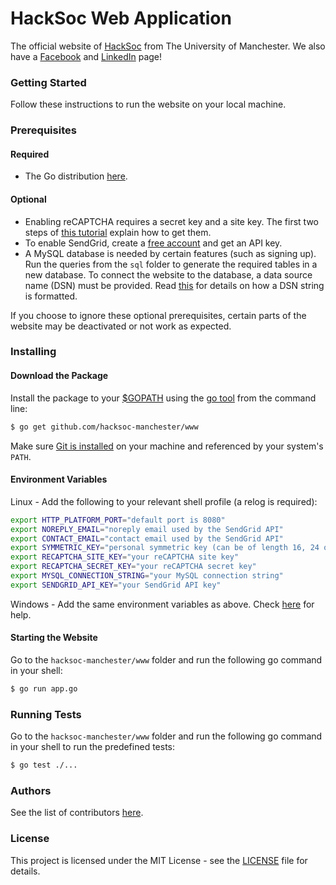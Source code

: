 # HackSoc Web Application

The official website of [HackSoc](http://hacksoc.com/) from The University of Manchester. We also have a [Facebook](https://www.facebook.com/groups/HackSocManc/) and [LinkedIn](https://www.linkedin.com/company-beta/17980188/) page!

### Getting Started

Follow these instructions to run the website on your local machine.

### Prerequisites

#### Required
* The Go distribution [here](https://golang.org/doc/install).

#### Optional
* Enabling reCAPTCHA requires a secret key and a site key. The first two steps of [this tutorial](https://webdesign.tutsplus.com/tutorials/how-to-integrate-no-captcha-recaptcha-in-your-website--cms-23024) explain how to get them.
* To enable SendGrid, create a [free account](https://sendgrid.com/free/) and get an API key.
* A MySQL database is needed by certain features (such as signing up). Run the queries from the ```sql```  folder to generate the required tables in a new database. To connect the website to the database, a data source name (DSN) must be provided. Read [this](https://github.com/go-sql-driver/mysql#dsn-data-source-name) for details on how a DSN string is formatted.

If you choose to ignore these optional prerequisites, certain parts of the website may be deactivated or not work as expected.

### Installing

#### Download the Package
Install the package to your [$GOPATH](http://code.google.com/p/go-wiki/wiki/GOPATH "GOPATH") using the [go tool](http://golang.org/cmd/go/ "go command") from the command line:
```bash
$ go get github.com/hacksoc-manchester/www
```
Make sure [Git is installed](http://git-scm.com/downloads) on your machine and referenced by your system's ```PATH```.

#### Environment Variables
Linux - Add the following to your relevant shell profile (a relog is required):
```bash
export HTTP_PLATFORM_PORT="default port is 8080"
export NOREPLY_EMAIL="noreply email used by the SendGrid API"
export CONTACT_EMAIL="contact email used by the SendGrid API"
export SYMMETRIC_KEY="personal symmetric key (can be of length 16, 24 or 32). Longer keys are more secure"
export RECAPTCHA_SITE_KEY="your reCAPTCHA site key"
export RECAPTCHA_SECRET_KEY="your reCAPTCHA secret key"
export MYSQL_CONNECTION_STRING="your MySQL connection string"
export SENDGRID_API_KEY="your SendGrid API key"
```
Windows - Add the same environment variables as above. Check [here](http://www.computerhope.com/issues/ch000549.htm) for help.

#### Starting the Website
Go to the ```hacksoc-manchester/www``` folder and run the following go command in your shell:
```bash
$ go run app.go
```

### Running Tests

Go to the ```hacksoc-manchester/www``` folder and run the following go command in your shell to run the predefined tests:
```bash
$ go test ./...
```

### Authors

See the list of contributors [here](https://github.com/hacksoc-manchester/www/graphs/contributors).

### License

This project is licensed under the MIT License - see the [LICENSE](LICENSE) file for details.
